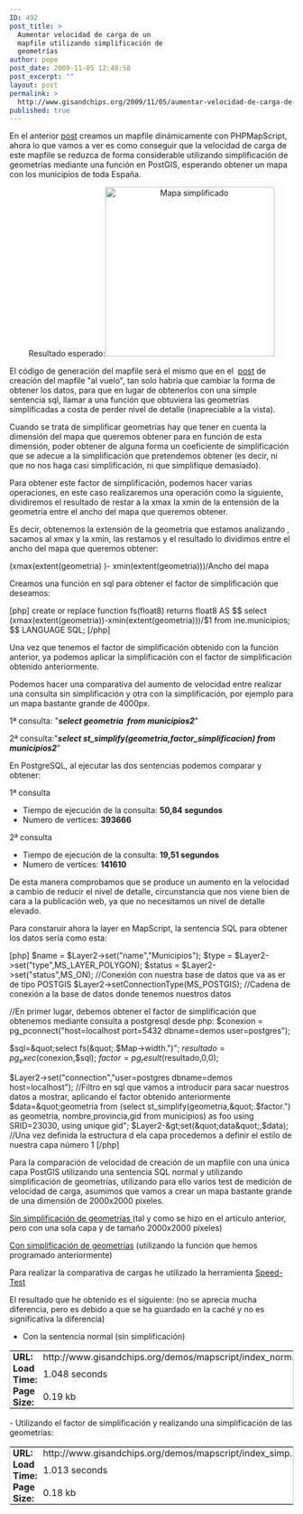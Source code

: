 ```yaml
---
ID: 492
post_title: >
  Aumentar velocidad de carga de un
  mapfile utilizando simplificación de
  geometrías
author: pepe
post_date: 2009-11-05 12:48:58
post_excerpt: ""
layout: post
permalink: >
  http://www.gisandchips.org/2009/11/05/aumentar-velocidad-de-carga-de-un-mapfile-utilizando-simplificacion-de-geometrias/
published: true
---
```

En el anterior <a href="http://www.gisandchips.org/2009/11/02/creacion-de-un-mapfile-de-forma-dinamica-al-vuelo/" target="_blank">post</a> creamos un mapfile dinámicamente con PHPMapScript, ahora lo que vamos a ver es como conseguir que la velocidad de carga de este mapfile se reduzca de forma considerable utilizando simplificación de geometrías mediante una función en PostGIS, esperando obtener un mapa con los municipios de toda España.
<p style="text-align: center;">Resultado esperado:<img class="aligncenter size-full wp-image-1082" title="4b024cb4_7df_1" src="http://www.gisandchips.org/wp-content/4b024cb4_7df_1.gif" alt="Mapa simplificado" width="300" height="300" /></p>
<p style="text-align: center;"></p>
El código de generación del mapfile será el mismo que en el  <a href="http://www.gisandchips.org/2009/11/02/creacion-de-un-mapfile-de-forma-dinamica-al-vuelo/" target="_blank">post</a> de creación del mapfile "al vuelo", tan solo habría que cambiar la forma de obtener los datos, para que en lugar de obtenerlos con una simple sentencia sql, llamar a una función que obtuviera las geometrías simplificadas a costa de perder nivel de detalle (inapreciable a la vista).

<!--more-->

Cuando se trata de simplificar geometrías hay que tener en cuenta la dimensión del mapa que queremos obtener para en función de esta dimensión, poder obtener de alguna forma un coeficiente de simplificación que se adecue a la simplificación que pretendemos obtener (es decir, ni que no nos haga casi simplificación, ni que simplifique demasiado).

Para obtener este factor de simplificación, podemos hacer varias operaciones, en este caso realizaremos una operación como la siguiente, dividiremos el resultado de restar a la xmax la xmin de la entensión de la geometria entre el ancho del mapa que queremos obtener.

Es decir, obtenemos la extensión de la geometría que estamos analizando , sacamos al xmax y la xmin, las restamos y el resultado lo dividimos entre el ancho del mapa que queremos obtener:

(xmax(extent(geometria) )- xmin(extent(geometria)))/Ancho del mapa

Creamos una función en sql para obtener el factor de simplificación que deseamos:

[php]
create or replace function fs(float8) returns float8 AS $$
 select (xmax(extent(geometria))-xmin(extent(geometria)))/$1 from ine.municipios;
$$ LANGUAGE SQL;
[/php]

Una vez que tenemos el factor de simplificación obtenido con la función anterior, ya podemos aplicar la simplificación con el factor de simplificación obtenido anteriormente.

Podemos hacer una comparativa del aumento de velocidad entre realizar una consulta sin simplificación y otra con la simplificación, por ejemplo para un mapa bastante grande de 4000px.

1ª consulta: "<strong><em>select geometria  from municipios2</em></strong>"

2ª consulta:"<strong><em>select st_simplify(geometria,factor_simplificacion) from municipios2</em></strong>"

En PostgreSQL, al ejecutar las dos sentencias podemos comparar y obtener:

1ª consulta
<ul>
	<li>Tiempo de ejecución de la consulta: <strong>50,84 segundos</strong></li>
	<li>Numero de vertices: <strong>393666</strong></li>
</ul>
2ª consulta
<ul>
	<li>Tiempo de ejecución de la consulta: <strong>19,51 segundos</strong></li>
	<li>Numero de vertices: <strong>141610</strong></li>
</ul>
De esta manera comprobamos que se produce un aumento en la velocidad a cambio de reducir el nivel de detalle, circunstancia que nos viene bien de cara a la publicación web, ya que no necesitamos un nivel de detalle elevado.

Para constaruir ahora la layer en MapScript, la sentencia SQL para obtener los datos sería como esta:

[php]
$name = $Layer2-&gt;set(&quot;name&quot;,&quot;Municipios&quot;);
$type = $Layer2-&gt;set(&quot;type&quot;,MS_LAYER_POLYGON);
$status = $Layer2-&gt;set(&quot;status&quot;,MS_ON);
//Conexión con nuestra base de datos que va as er de tipo POSTGIS
$Layer2-&gt;setConnectionType(MS_POSTGIS);
//Cadena de conexión a la base de datos donde tenemos nuestros datos

//En primer lugar, debemos obtener el factor de simplificación que obtenemos mediante consulta a postgresql desde php:
$conexion = pg_pconnect(&quot;host=localhost port=5432 dbname=demos user=postgres&quot;);

$sql=&quot;select fs(&quot;.$Map-&gt;width.&quot;)&quot;;
$resultado=pg_exec($conexion,$sql);
$factor=pg_result($resultado,0,0);

$Layer2-&gt;set(&quot;connection&quot;,&quot;user=postgres dbname=demos host=localhost&quot;);
//Filtro en sql que vamos a introducir para sacar nuestros datos a mostrar, aplicando el factor obtenido anteriormente
$data=&quot;geometria from (select st_simplify(geometria,&quot;.$factor.&quot;) as geometria, nombre,provincia,gid from municipios) as foo using SRID=23030, using unique gid&quot;;
$Layer2-&gt;set(&quot;data&quot;,$data);
//Una vez definida la estructura d ela capa procedemos a definir el estilo de nuestra capa número 1
[/php]

Para la comparación de velocidad de creación de un mapfile con una única capa PostGIS utilizando una sentencia SQL normal y utilizando simplificación de geometrías, utilizando para ello varios test de medición de velocidad de carga, asumimos que vamos a crear un mapa bastante grande de una dimensión de 2000x2000 pixeles.

<a href="http://www.gisandchips.org/demos/mapscript/index_norm.php" target="_blank">Sin simplificación de geometrías </a>(tal y como se hizo en el artículo anterior, pero con una sola capa y de tamaño 2000x2000 píxeles)

<a href="http://www.gisandchips.org/demos/mapscript/index_simp.php" target="_blank">Con simplificación de geometrías</a> (utilizando la función que hemos programado anteriormente)

Para realizar la comparativa de cargas he utilizado la herramienta <a href="http://www.websitegoodies.com/tools/speed-test.php" target="_blank">Speed-Test </a>

El resultado que he obtenido es el siguiente:
(no se aprecia mucha diferencia, pero es debido a que se ha guardado en la caché y no es significativa la diferencia)
- Con la sentencia normal (sin simplificación)
<table style="border: 1px solid #cccccc;" border="0">
<tbody>
<tr>
<td style="padding: 0pt 5px;"><strong>URL:</strong></td>
<td style="padding: 0pt 5px;">http://www.gisandchips.org/demos/mapscript/index_norm.php</td>
</tr>
<tr>
<td style="padding: 0pt 5px;"><strong>Load Time:</strong></td>
<td style="padding: 0pt 5px;">1.048 seconds</td>
</tr>
<tr>
<td style="padding: 0pt 5px;"><strong>Page Size:</strong></td>
<td style="padding: 0pt 5px;">0.19 kb</td>
</tr>
</tbody></table>
- Utilizando el factor de simplificación y realizando una simplificación de las geometrías:
<table style="border: 1px solid #cccccc;" border="0">
<tbody>
<tr>
<td style="padding: 0pt 5px;"><strong>URL:</strong></td>
<td style="padding: 0pt 5px;">http://www.gisandchips.org/demos/mapscript/index_simp.php</td>
</tr>
<tr>
<td style="padding: 0pt 5px;"><strong>Load Time:</strong></td>
<td style="padding: 0pt 5px;">1.013 seconds</td>
</tr>
<tr>
<td style="padding: 0pt 5px;"><strong>Page Size:</strong></td>
<td style="padding: 0pt 5px;">0.18 kb</td>
</tr>
</tbody></table>